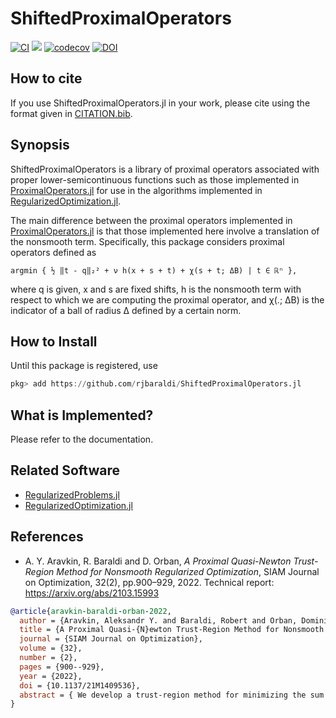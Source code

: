 # ShiftedProximalOperators

[![CI](https://github.com/JuliaSmoothOptimizers/ShiftedProximalOperators.jl/actions/workflows/ci.yml/badge.svg)](https://github.com/JuliaSmoothOptimizers/ShiftedProximalOperators.jl/actions/workflows/ci.yml)
[![](https://img.shields.io/badge/docs-latest-3f51b5.svg)](https://JuliaSmoothOptimizers.github.io/ShiftedProximalOperators.jl/dev)
[![codecov](https://codecov.io/gh/JuliaSmoothOptimizers/ShiftedProximalOperators.jl/branch/master/graph/badge.svg?token=CZzi6ufcXI)](https://codecov.io/gh/JuliaSmoothOptimizers/ShiftedProximalOperators.jl)
[![DOI](https://zenodo.org/badge/357330060.svg)](https://zenodo.org/badge/latestdoi/357330060)

## How to cite

If you use ShiftedProximalOperators.jl in your work, please cite using the format given in [CITATION.bib](CITATION.bib).

## Synopsis

ShiftedProximalOperators is a library of proximal operators associated with proper
lower-semicontinuous functions such as those implemented in
[ProximalOperators.jl](https://github.com/JuliaFirstOrder/ProximalOperators.jl)
for use in the algorithms implemented in [RegularizedOptimization.jl](https://github.com/JuliaSmoothOptimizers/RegularizedOptimization.jl).

The main difference between the proximal operators implemented in
[ProximalOperators.jl](https://github.com/JuliaFirstOrder/ProximalOperators.jl)
is that those implemented here involve a translation of the nonsmooth term.
Specifically, this package considers proximal operators defined as

    argmin { ½ ‖t - q‖₂² + ν h(x + s + t) + χ(s + t; ΔB) | t ∈ ℝⁿ },

where q is given, x and s are fixed shifts, h is the nonsmooth term with respect
to which we are computing the proximal operator, and χ(.; ΔB) is the indicator of
a ball of radius Δ defined by a certain norm.

## How to Install

Until this package is registered, use
```julia
pkg> add https://github.com/rjbaraldi/ShiftedProximalOperators.jl
```

## What is Implemented?

Please refer to the documentation.

## Related Software

* [RegularizedProblems.jl](https://github.com/JuliaSmoothOptimizers/RegularizedProblems.jl)
* [RegularizedOptimization.jl](https://github.com/JuliaSmoothOptimizers/RegularizedOptimization.jl)

## References

* A. Y. Aravkin, R. Baraldi and D. Orban, *A Proximal Quasi-Newton Trust-Region Method for Nonsmooth Regularized Optimization*, SIAM Journal on Optimization, 32(2), pp.900&ndash;929, 2022. Technical report: https://arxiv.org/abs/2103.15993

```bibtex
@article{aravkin-baraldi-orban-2022,
  author = {Aravkin, Aleksandr Y. and Baraldi, Robert and Orban, Dominique},
  title = {A Proximal Quasi-{N}ewton Trust-Region Method for Nonsmooth Regularized Optimization},
  journal = {SIAM Journal on Optimization},
  volume = {32},
  number = {2},
  pages = {900--929},
  year = {2022},
  doi = {10.1137/21M1409536},
  abstract = { We develop a trust-region method for minimizing the sum of a smooth term (f) and a nonsmooth term (h), both of which can be nonconvex. Each iteration of our method minimizes a possibly nonconvex model of (f + h) in a trust region. The model coincides with (f + h) in value and subdifferential at the center. We establish global convergence to a first-order stationary point when (f) satisfies a smoothness condition that holds, in particular, when it has a Lipschitz-continuous gradient, and (h) is proper and lower semicontinuous. The model of (h) is required to be proper, lower semi-continuous and prox-bounded. Under these weak assumptions, we establish a worst-case (O(1/\epsilon^2)) iteration complexity bound that matches the best known complexity bound of standard trust-region methods for smooth optimization. We detail a special instance, named TR-PG, in which we use a limited-memory quasi-Newton model of (f) and compute a step with the proximal gradient method, resulting in a practical proximal quasi-Newton method. We establish similar convergence properties and complexity bound for a quadratic regularization variant, named R2, and provide an interpretation as a proximal gradient method with adaptive step size for nonconvex problems. R2 may also be used to compute steps inside the trust-region method, resulting in an implementation named TR-R2. We describe our Julia implementations and report numerical results on inverse problems from sparse optimization and signal processing. Both TR-PG and TR-R2 exhibit promising performance and compare favorably with two linesearch proximal quasi-Newton methods based on convex models. }
}
```
